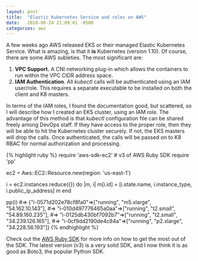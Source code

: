 ```yaml
---
layout: post
title:  "Elastic Kubernetes Service and roles on AWS"
date:   2018-06-24 21:09:01 -0500
categories: aws
---
```

A few weeks ago AWS released EKS or their managed Elastic Kubernetes Service. What is amazing, is that it **is** Kubernetes (version 1.10).  Of course, there are some AWS subleties. The most significant are:
1. **VPC Support.** A CNI networking plug-in which allows the containers to run within the VPC CIDR address space.
2. **IAM Authentication**. All *kubectl* calls will be authenticated using an IAM user/role. This requires a separate executable to be installed on both the client and K8 masters.

In terms of the IAM roles, I found the documentation good, but scattered, so I will describe how I created an EKS cluster, using an IAM role. The advantage of this method is that *kubectl* configuration file can be shared freely among DevOps staff.  If they have access to the proper role, then they will be able to hit the Kubernetes cluster securely.  If not, the EKS masters will drop the calls.  Once authenticated, the calls will be passed on to K8 RBAC for normal authorization and processing.

{% highlight ruby %}
require 'aws-sdk-ec2'  # v3 of AWS Ruby SDK
require 'pp'

ec2 = Aws::EC2::Resource.new(region: 'us-east-1')

i = ec2.instances.reduce({}) do |m, i|
   m[i.id] = [i.state.name, i.instance_type, i.public_ip_address]
   m
end

pp(i)
#=> {"i-0571d202e78cf8fa0"=>["running", "m5.xlarge", "54.162.10.143"],
#=> "i-010d497776465a0aa"=>["running", "t2.small", "54.89.160.235"],
#=> "i-0125db430bf7092b7"=>["running", "t2.small", "34.239.126.165"],
#=> "i-0cf9dd2190de4c84a"=>["running", "p2.xlarge", "34.228.56.193"]}
{% endhighlight %}

Check out the [AWS Ruby SDK][ruby-docs] for more info on how to get the most out of the SDK.  The latest version (v3) is a very solid SDK, and I now think it is as good as Boto3, the popular Python SDK.

[ruby-docs]: https://aws.amazon.com/sdk-for-ruby/
